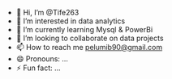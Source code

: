 - 👋 Hi, I’m @Tife263
- 👀 I’m interested in data analytics
- 🌱 I’m currently learning Mysql & PowerBi
- 💞️ I’m looking to collaborate on data projects
- 📫 How to reach me pelumib90@gmail.com
- 😄 Pronouns: ...
- ⚡ Fun fact: ...

<!---
Tife263/Tife263 is a ✨ special ✨ repository because its `README.md` (this file) appears on your GitHub profile.
You can click the Preview link to take a look at your changes.
--->
